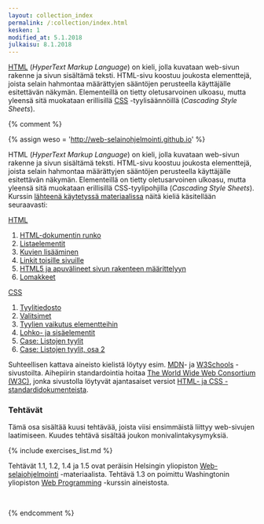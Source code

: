```yaml
---
layout: collection_index
permalink: /:collection/index.html
kesken: 1
modified_at: 5.1.2018
julkaisu: 8.1.2018
---
```


[HTML][HTML] (*HyperText Markup Language*) on kieli, jolla kuvataan  web-sivun rakenne ja sivun sisältämä teksti. HTML-sivu koostuu joukosta elementtejä, joista selain hahmontaa määrättyjen sääntöjen  perusteella käyttäjälle esitettävän näkymän. Elementeillä on tietty oletusarvoinen ulkoasu, mutta yleensä sitä muokataan erillisillä [CSS][CSS] -tyylisäännöillä (*Cascading Style Sheets*).

[HTML]: https://developer.mozilla.org/en-US/docs/Web/HTML
[CSS]: https://developer.mozilla.org/en-US/docs/Web/CSS

{% comment %}

{% assign weso = 'http://web-selainohjelmointi.github.io' %}

HTML (*HyperText Markup Language*) on kieli, jolla kuvataan  web-sivun rakenne ja sivun sisältämä teksti. HTML-sivu koostuu joukosta elementtejä, joista selain hahmontaa määrättyjen sääntöjen  perusteella käyttäjälle esitettävän näkymän. Elementeillä on tietty oletusarvoinen ulkoasu, mutta yleensä sitä muokataan erillisillä CSS-tyylipohjilla (*Cascading Style Sheets*). Kurssin [lähteenä käytetyssä materiaalissa]({{weso}}) näitä kieliä käsitellään  seuraavasti:


[HTML]({{weso}}/#2-HTML)

1. [HTML-dokumentin runko]({{weso}}/#2.1-HTML-dokumentin-runko)
2. [Listaelementit]({{weso}}/#2.2-Listaelementit)
3. [Kuvien lisääminen]({{weso}}/#2.3-Kuvien-lisääminen)
4. [Linkit toisille sivuille]({{weso}}/#2.4-Linkit-toisille-sivuille)
5. [HTML5 ja apuvälineet sivun rakenteen määrittelyyn]({{weso}}/#2.5-HTML5-ja-apuvälineet-sivun-rakenteen-määrittelyyn)
6. [Lomakkeet]({{weso}}/#2.6-Lomakkeet)

[CSS](#3-CSS)

1. [Tyylitiedosto]({{weso}}/#3.1-Tyylitiedosto)
2. [Valitsimet]({{weso}}/#3.2-Valitsimet)
3. [Tyylien vaikutus elementteihin]({{weso}}/#3.3-Tyylien-vaikutus-elementteihin)
4. [Lohko- ja sisäelementit]({{weso}}/#3.4-Lohko--ja-sisäelementit)
5. [Case: Listojen tyylit]({{weso}}/#3.5-Case:-Listojen-tyylit)
6. [Case: Listojen tyylit, osa 2]({{weso}}/#3.6-Case:-Listojen-tyylit,-osa-2)

Suhteellisen kattava aineisto kielistä löytyy esim. [MDN][MDN]- ja [W3Schools][W3Schools] -sivustoilta. Aihepiirin standardointia hoitaa [The World Wide Web Consortium (W3C)][W3C], jonka sivustolla löytyvät ajantasaiset versiot [HTML- ja CSS -standardidokumenteista][W3C-STD].  

[MDN]: https://developer.mozilla.org/en-US/docs/Web
[W3Schools]: https://www.w3schools.com
[W3C]: https://www.w3.org  
[W3C-STD]: https://www.w3.org/standards/webdesign/htmlcss

### Tehtävät

Tämä osa sisältää kuusi tehtävää, joista viisi ensimmäistä liittyy web-sivujen laatimiseen. Kuudes tehtävä sisältää joukon monivalintakysymyksiä.

{% include exercises_list.md %}

Tehtävät 1.1, 1.2, 1.4 ja 1.5 ovat peräisin Helsingin yliopiston [Web-selaiohjelmointi]({{weso}}) -materiaalista. Tehtävä 1.3 on poimittu Washingtonin yliopiston [Web Programming][cse154] -kurssin aineistosta.

[cse154]: https://courses.cs.washington.edu/courses/cse154/

<br />

{% endcomment %}
